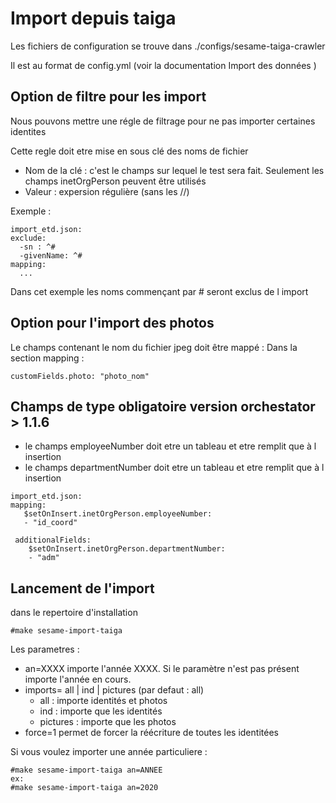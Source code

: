 # Import depuis taiga

Les fichiers de configuration se trouve dans ./configs/sesame-taiga-crawler

Il est  au format de config.yml (voir la documentation Import des données )

## Option de filtre pour les import
Nous pouvons mettre une régle de filtrage pour ne pas importer certaines identites 

Cette regle doit etre mise en sous clé des noms de fichier
* Nom de la clé : c'est le champs sur lequel le test sera fait. Seulement les champs inetOrgPerson peuvent être utilisés
* Valeur : expersion régulière (sans les //)

Exemple : 

```
import_etd.json:
exclude:
  -sn : ^#
  -givenName: ^#
mapping:
  ...
```
Dans cet exemple les noms commençant par # seront exclus de l import
## Option pour l'import des photos 
Le champs contenant le nom du fichier jpeg doit être mappé :
Dans la section mapping :
```
customFields.photo: "photo_nom"
```
## Champs de type obligatoire version orchestator > 1.1.6

* le champs employeeNumber doit etre un tableau et etre remplit que à l insertion 
* le champs departmentNumber doit etre un tableau et etre remplit que à l insertion
```
import_etd.json:
mapping:
   $setOnInsert.inetOrgPerson.employeeNumber:
   - "id_coord"
```

```
 additionalFields:
    $setOnInsert.inetOrgPerson.departmentNumber:
    - "adm"
```


## Lancement de l'import 

dans le repertoire d'installation 
```
#make sesame-import-taiga
```
Les parametres : 
* an=XXXX importe l'année XXXX. Si le paramètre n'est pas présent importe l'année en cours.
* imports= all | ind | pictures (par defaut : all)
    * all : importe identités et photos 
    * ind : importe que les identités
    * pictures : importe que les photos
* force=1 permet de forcer la réécriture de toutes les identitées 

Si vous voulez importer une année particuliere :
```
#make sesame-import-taiga an=ANNEE
ex: 
#make sesame-import-taiga an=2020
```


